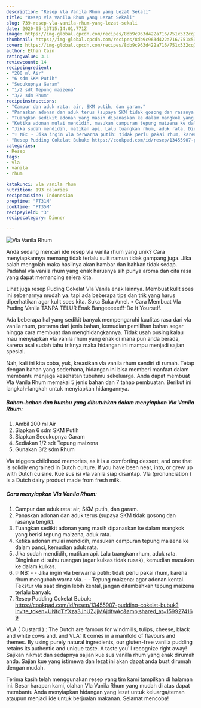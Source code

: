 ```yaml
---
description: "Resep Vla Vanila Rhum yang Lezat Sekali"
title: "Resep Vla Vanila Rhum yang Lezat Sekali"
slug: 739-resep-vla-vanila-rhum-yang-lezat-sekali
date: 2020-05-13T15:14:01.771Z
image: https://img-global.cpcdn.com/recipes/8db9c963d422a716/751x532cq70/vla-vanila-rhum-foto-resep-utama.jpg
thumbnail: https://img-global.cpcdn.com/recipes/8db9c963d422a716/751x532cq70/vla-vanila-rhum-foto-resep-utama.jpg
cover: https://img-global.cpcdn.com/recipes/8db9c963d422a716/751x532cq70/vla-vanila-rhum-foto-resep-utama.jpg
author: Ethan Cain
ratingvalue: 3.1
reviewcount: 14
recipeingredient:
- "200 ml Air"
- "6 sdm SKM Putih"
- "Secukupnya Garam"
- "1/2 sdt Tepung maizena"
- "3/2 sdm Rhum"
recipeinstructions:
- "Campur dan aduk rata: air, SKM putih, dan garam."
- "Panaskan adonan dan aduk terus (supaya SKM tidak gosong dan rasanya tengik)."
- "Tuangkan sedikit adonan yang masih dipanaskan ke dalam mangkok yang berisi tepung maizena, aduk rata."
- "Ketika adonan mulai mendidih, masukan campuran tepung maizena ke dalam panci, kemudian aduk rata."
- "Jika sudah mendidih, matikan api. Lalu tuangkan rhum, aduk rata. Dinginkan di suhu ruangan (agar kulkas tidak rusak), kemudian masukan ke dalam kulkas."
- "💡 NB: - Jika ingin vla berwarna putih: tidak perlu pakai rhum, karena rhum mengubah warna vla. - Tepung maizena: agar adonan kental. Tekstur vla saat dingin lebih kental, jangan ditambahkan tepung maizena terlalu banyak."
- "Resep Pudding Cokelat Bubuk: https://cookpad.com/id/resep/13455907-pudding-cokelat-bubuk?invite_token=UNfdTYXza3JhUZJjMAjdfwAc&amp;shared_at=1599274169"
categories:
- Resep
tags:
- vla
- vanila
- rhum

katakunci: vla vanila rhum 
nutrition: 193 calories
recipecuisine: Indonesian
preptime: "PT31M"
cooktime: "PT35M"
recipeyield: "3"
recipecategory: Dinner

---
```



![Vla Vanila Rhum](https://img-global.cpcdn.com/recipes/8db9c963d422a716/751x532cq70/vla-vanila-rhum-foto-resep-utama.jpg)

Anda sedang mencari ide resep vla vanila rhum yang unik? Cara menyiapkannya memang tidak terlalu sulit namun tidak gampang juga. Jika salah mengolah maka hasilnya akan hambar dan bahkan tidak sedap. Padahal vla vanila rhum yang enak harusnya sih punya aroma dan cita rasa yang dapat memancing selera kita.

Lihat juga resep Puding Cokelat Vla Vanila enak lainnya. Membuat kulit soes ini sebenarnya mudah ya. tapi ada beberapa tips dan trik yang harus diperhatikan agar kulit soes kita. Suka Suka Amel. • Cara Membuat Vla Puding Vanila TANPA TELUR Enak Bangeeeeet!!-Do It Yourself.

Ada beberapa hal yang sedikit banyak mempengaruhi kualitas rasa dari vla vanila rhum, pertama dari jenis bahan, kemudian pemilihan bahan segar hingga cara membuat dan menghidangkannya. Tidak usah pusing kalau mau menyiapkan vla vanila rhum yang enak di mana pun anda berada, karena asal sudah tahu triknya maka hidangan ini mampu menjadi sajian spesial.


Nah, kali ini kita coba, yuk, kreasikan vla vanila rhum sendiri di rumah. Tetap dengan bahan yang sederhana, hidangan ini bisa memberi manfaat dalam membantu menjaga kesehatan tubuhmu sekeluarga. Anda dapat membuat Vla Vanila Rhum memakai 5 jenis bahan dan 7 tahap pembuatan. Berikut ini langkah-langkah untuk menyiapkan hidangannya.

<!--inarticleads1-->

##### Bahan-bahan dan bumbu yang dibutuhkan dalam menyiapkan Vla Vanila Rhum:

1. Ambil 200 ml Air
1. Siapkan 6 sdm SKM Putih
1. Siapkan Secukupnya Garam
1. Sediakan 1/2 sdt Tepung maizena
1. Gunakan 3/2 sdm Rhum


Vla triggers childhood memories, as it is a comforting dessert, and one that is solidly engrained in Dutch culture. If you have been near, into, or grew up with Dutch cuisine. Kue sus isi vla vanila siap disantap. Vla (pronunciation ) is a Dutch dairy product made from fresh milk. 

<!--inarticleads2-->

##### Cara menyiapkan Vla Vanila Rhum:

1. Campur dan aduk rata: air, SKM putih, dan garam.
1. Panaskan adonan dan aduk terus (supaya SKM tidak gosong dan rasanya tengik).
1. Tuangkan sedikit adonan yang masih dipanaskan ke dalam mangkok yang berisi tepung maizena, aduk rata.
1. Ketika adonan mulai mendidih, masukan campuran tepung maizena ke dalam panci, kemudian aduk rata.
1. Jika sudah mendidih, matikan api. Lalu tuangkan rhum, aduk rata. Dinginkan di suhu ruangan (agar kulkas tidak rusak), kemudian masukan ke dalam kulkas.
1. 💡 NB: - - Jika ingin vla berwarna putih: tidak perlu pakai rhum, karena rhum mengubah warna vla. - - Tepung maizena: agar adonan kental. Tekstur vla saat dingin lebih kental, jangan ditambahkan tepung maizena terlalu banyak.
1. Resep Pudding Cokelat Bubuk: https://cookpad.com/id/resep/13455907-pudding-cokelat-bubuk?invite_token=UNfdTYXza3JhUZJjMAjdfwAc&amp;shared_at=1599274169


VLA ( Custard ) : The Dutch are famous for windmills, tulips, cheese, black and white cows and. and VLA: It comes in a manifold of flavours and themes. By using purely natural ingredients, our gluten-free vanilla pudding retains its authentic and unique taste. A taste you&#39;ll recognize right away! Sajikan nikmat dan sedapnya sajian kue sus vanilla rhum yang enak dirumah anda. Sajian kue yang istimewa dan lezat ini akan dapat anda buat dirumah dengan mudah. 

Terima kasih telah menggunakan resep yang tim kami tampilkan di halaman ini. Besar harapan kami, olahan Vla Vanila Rhum yang mudah di atas dapat membantu Anda menyiapkan hidangan yang lezat untuk keluarga/teman ataupun menjadi ide untuk berjualan makanan. Selamat mencoba!
